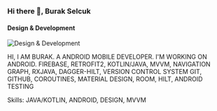 ### Hi there 👋, Burak Selcuk
#### Design & Development
![Design & Development](https://media-exp1.licdn.com/dms/image/C4D16AQH5iXL5mIoWtA/profile-displaybackgroundimage-shrink_200_800/0/1634310344057?e=1665619200&v=beta&t=ggr4sH1TbBuVhBhdjvZAl27znfLn_cIGlYJdj6jB97I)

HI, I AM BURAK. A ANDROID MOBILE DEVELOPER. I'M WORKING ON ANDROID. FIREBASE, RETROFIT2, KOTLIN/JAVA, MVVM, NAVIGATION GRAPH, RXJAVA, DAGGER-HILT, VERSION CONTROL SYSTEM GIT, GITHUB, COROUTINES, MATERIAL DESIGN, ROOM, HILT, ANDROID TESTING

Skills: JAVA/KOTLIN, ANDROID, DESIGN, MVVM



